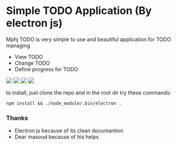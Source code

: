 # Simple TODO Application (By electron js)

Mphj TODO is very simple to use and beautiful application for TODO managing

 * View TODO
 * Change TODO
 * Define progress for TODO
  
  
 <img src="https://t15i.imgup.net/Screenshot5aba.png"/>
 <img src="https://z76i.imgup.net/Screenshot61de.png"/>
 <img src="https://p21i.imgup.net/Screenshotba7e.png"/>
 <img src="https://v80i.imgup.net/Screenshot741e.png"/>


to install, just clone the repo and in the root dir try these commands:

```unix
npm install && ./node_module/.bin/electron .
```


### Thanks

 * Electron js because of its clean documantion
 * Dear masoud because of his helps

